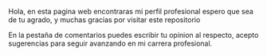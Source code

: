 <p>Hola, en esta pagina web encontraras mi perfil profesional
espero que sea de tu agrado, y muchas gracias por visitar
este repositorio</p>

<p>
  En la pestaña de comentarios puedes escribir
  tu opinion al respecto, acepto sugerencias para
  seguir avanzando en mi carrera profesional.
</p>
